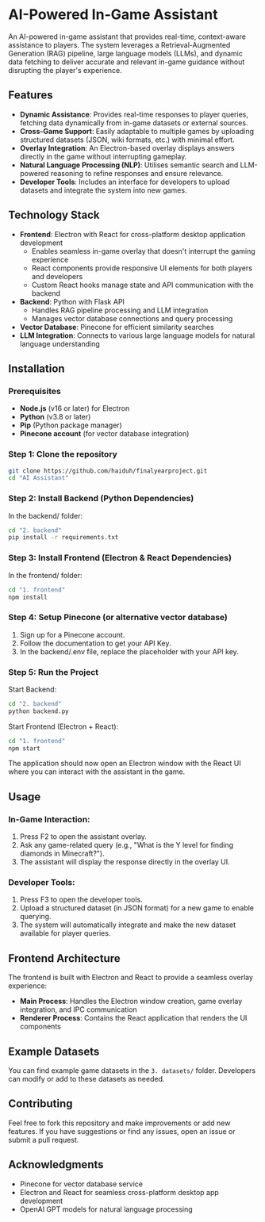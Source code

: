 # AI-Powered In-Game Assistant

An AI-powered in-game assistant that provides real-time, context-aware assistance to players. The system leverages a Retrieval-Augmented Generation (RAG) pipeline, large language models (LLMs), and dynamic data fetching to deliver accurate and relevant in-game guidance without disrupting the player's experience.

## Features

- **Dynamic Assistance**: Provides real-time responses to player queries, fetching data dynamically from in-game datasets or external sources.
- **Cross-Game Support**: Easily adaptable to multiple games by uploading structured datasets (JSON, wiki formats, etc.) with minimal effort.
- **Overlay Integration**: An Electron-based overlay displays answers directly in the game without interrupting gameplay.
- **Natural Language Processing (NLP)**: Utilises semantic search and LLM-powered reasoning to refine responses and ensure relevance.
- **Developer Tools**: Includes an interface for developers to upload datasets and integrate the system into new games.

## Technology Stack

- **Frontend**: Electron with React for cross-platform desktop application development
  - Enables seamless in-game overlay that doesn't interrupt the gaming experience
  - React components provide responsive UI elements for both players and developers
  - Custom React hooks manage state and API communication with the backend
- **Backend**: Python with Flask API
  - Handles RAG pipeline processing and LLM integration
  - Manages vector database connections and query processing
- **Vector Database**: Pinecone for efficient similarity searches
- **LLM Integration**: Connects to various large language models for natural language understanding

## Installation

### Prerequisites

- **Node.js** (v16 or later) for Electron
- **Python** (v3.8 or later)
- **Pip** (Python package manager)
- **Pinecone account** (for vector database integration)

### Step 1: Clone the repository

```bash
git clone https://github.com/haiduh/finalyearproject.git
cd "AI Assistant"
```

### Step 2: Install Backend (Python Dependencies)

In the backend/ folder:

```bash
cd "2. backend"
pip install -r requirements.txt
```

### Step 3: Install Frontend (Electron & React Dependencies)

In the frontend/ folder:

```bash
cd "1. frontend"
npm install
```

### Step 4: Setup Pinecone (or alternative vector database)

1. Sign up for a Pinecone account.
2. Follow the documentation to get your API Key.
3. In the backend/.env file, replace the placeholder with your API key.

### Step 5: Run the Project

Start Backend:

```bash
cd "2. backend"
python backend.py
```

Start Frontend (Electron + React):

```bash
cd "1. frontend"
npm start
```

The application should now open an Electron window with the React UI where you can interact with the assistant in the game.

## Usage

### In-Game Interaction:

1. Press F2 to open the assistant overlay.
2. Ask any game-related query (e.g., "What is the Y level for finding diamonds in Minecraft?").
3. The assistant will display the response directly in the overlay UI.

### Developer Tools:

1. Press F3 to open the developer tools.
2. Upload a structured dataset (in JSON format) for a new game to enable querying.
3. The system will automatically integrate and make the new dataset available for player queries.

## Frontend Architecture

The frontend is built with Electron and React to provide a seamless overlay experience:

- **Main Process**: Handles the Electron window creation, game overlay integration, and IPC communication
- **Renderer Process**: Contains the React application that renders the UI components

## Example Datasets

You can find example game datasets in the `3. datasets/` folder. Developers can modify or add to these datasets as needed.

## Contributing

Feel free to fork this repository and make improvements or add new features. If you have suggestions or find any issues, open an issue or submit a pull request.

## Acknowledgments

- Pinecone for vector database service
- Electron and React for seamless cross-platform desktop app development
- OpenAI GPT models for natural language processing
